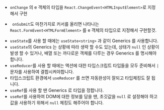 * `onChange` 의 e 객체의 타입을 `React.ChangeEvent<HTMLInputElement>`로 지정해서 구현

* ` onSubmit`도 마찬가지로 커서를 올리면 나타나는 `React.FormEvent<HTMLFormElement>` 를 e 객체의 타입으로 지정해서 구현할것.

- `useState`를 사용 할 때에는 `useState<string>` 과 같이 Generics 를 사용합니다.
- `useState`의 Generics 는 상황에 따라 생략 할 수도 있는데, 상태가 `null` 인 상황이 발생 할 수 있거나, 배열 또는 까다로운 객체를 다루는 경우 Generics 를 명시해야 합니다.
- `useReducer`를 사용 할 때에는 액션에 대한 타입스크립트 타입들을 모두 준비해서 `|` 문자를 사용하여 결합시켜야합니다.
- 타입스크립트 환경에서 `useReducer` 를 쓰면 자동완성이 잘되고 타입체킹도 잘 됩니다.
- `useRef`를 사용 할 땐 Generics 로 타입을 정합니다.
- `useRef`를 사용하여 DOM에 대한 정보를 담을 땐, 초깃값을 `null` 로 설정해야 하고 값을 사용하기 위해서 `null` 체킹도 해주어야 합니다.
